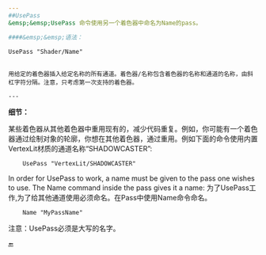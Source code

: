 ```yaml
---
##UsePass
&emsp;&emsp;UsePass 命令使用另一个着色器中命名为Name的pass。

####&emsp;&emsp;语法：
```
    UsePass "Shader/Name"
```

用给定的着色器插入给定名称的所有通道。着色器/名称包含着色器的名称和通道的名称，由斜杠字符分隔。注意，只考虑第一次支持的着色器。

---
```


**细节：**

某些着色器从其他着色器中重用现有的，减少代码重复。例如，你可能有一个着色器通过绘制对象的轮廓，你想在其他着色器，通过重用。例如下面的命令使用内置VertexLit材质的通道名称“SHADOWCASTER”:

```
    UsePass "VertexLit/SHADOWCASTER"
```

In order for UsePass to work, a name must be given to the pass one wishes to use. The Name command inside the pass gives it a name:
为了UsePass工作,为了给其他通道使用必须命名。在Pass中使用Name命令命名。

```
    Name "MyPassName"
```

注意：UsePass必须是大写的名字。


🔚



